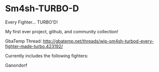 # Sm4sh-TURBO-D

Every Fighter... TURBO'D!

My first ever project, github, and community collection!

GbaTemp Thread: http://gbatemp.net/threads/wip-sm4sh-turbod-every-fighter-made-turbo.423192/



Currently includes the following fighters:

Ganondorf
